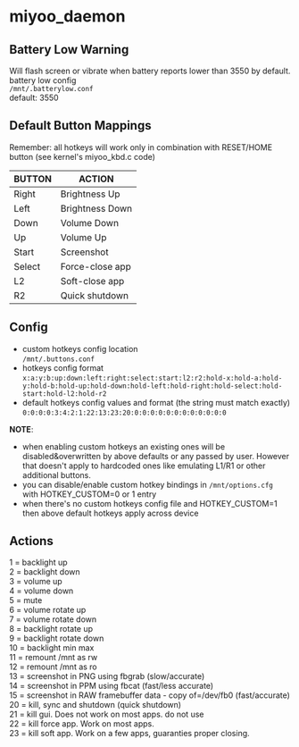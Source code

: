 # miyoo_daemon

## Battery Low Warning
Will flash screen or vibrate when battery reports lower than 3550 by default.  
battery low config  
`/mnt/.batterylow.conf`  
default: 3550  

## Default Button Mappings

Remember: all hotkeys will work only in combination with RESET/HOME button (see kernel's miyoo_kbd.c code)

| BUTTON | ACTION |
|  --- | --- |
| Right | Brightness Up |
| Left | Brightness Down |
| Down | Volume Down |
| Up | Volume Up |
| Start | Screenshot |
| Select | Force-close app |
| L2 | Soft-close app |
| R2 | Quick shutdown |

## Config
- custom hotkeys config location  
`/mnt/.buttons.conf`  
- hotkeys config format  
`x:a:y:b:up:down:left:right:select:start:l2:r2:hold-x:hold-a:hold-y:hold-b:hold-up:hold-down:hold-left:hold-right:hold-select:hold-start:hold-l2:hold-r2`  
- default hotkeys config values and format (the string must match exactly)
`0:0:0:0:3:4:2:1:22:13:23:20:0:0:0:0:0:0:0:0:0:0:0:0`  

**NOTE**: 
- when enabling custom hotkeys an existing ones will be disabled&overwritten by above defaults or any passed by user. However that doesn't apply to hardcoded ones like emulating L1/R1 or other additional buttons.
- you can disable/enable custom hotkey bindings in `/mnt/options.cfg` with  HOTKEY_CUSTOM=0 or 1 entry
- when there's no custom hotkeys config file and HOTKEY_CUSTOM=1 then above default hotkeys apply across device

## Actions
1 = backlight up  
2 = backlight down  
3 = volume up  
4 = volume down  
5 = mute  
6 = volume rotate up  
7 = volume rotate down  
8 = backlight rotate up  
9 = backlight rotate down  
10 = backlight min max  
11 = remount /mnt as rw  
12 = remount /mnt as ro  
13 = screenshot in PNG using fbgrab (slow/accurate)  
14 = screenshot in PPM using fbcat (fast/less accurate)  
15 = screenshot in RAW framebuffer data - copy of=/dev/fb0 (fast/accurate)  
20 = kill, sync and shutdown (quick shutdown)  
21 = kill gui. Does not work on most apps. do not use  
22 = kill force app. Work on most apps.  
23 = kill soft app. Work on a few apps, guaranties proper closing.  
